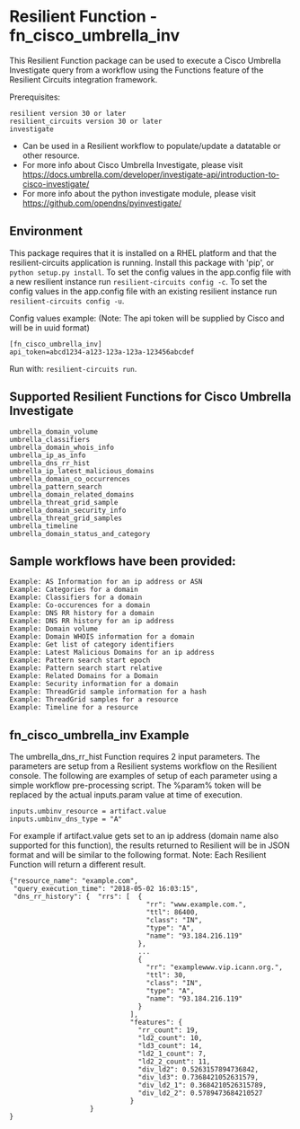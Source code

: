 # Resilient Function - fn_cisco_umbrella_inv

This Resilient Function package can be used to execute a Cisco Umbrella Investigate query from a workflow using the Functions feature of the Resilient
Circuits integration framework.

Prerequisites:
```
resilient version 30 or later
resilient_circuits version 30 or later
investigate
```
* Can be used in a Resilient workflow to populate/update a datatable or other resource.
* For more info about Cisco Umbrella Investigate, please visit https://docs.umbrella.com/developer/investigate-api/introduction-to-cisco-investigate/
* For more info about the python investigate module, please visit https://github.com/opendns/pyinvestigate/


## Environment

This package requires that it is installed on a RHEL platform and that the resilient-circuits application is running.
Install this package with 'pip', or `python setup.py install`.
To set the config values in the app.config file with a new resilient instance run `resilient-circuits config -c`.
To set the config values in the app.config file with an existing resilient instance run `resilient-circuits config -u`.

Config values example:
(Note: The api token will be supplied by Cisco and will be in uuid format)
```
[fn_cisco_umbrella_inv]
api_token=abcd1234-a123-123a-123a-123456abcdef
```

Run with: `resilient-circuits run`.

## Supported Resilient Functions for Cisco Umbrella Investigate
```
umbrella_domain_volume
umbrella_classifiers
umbrella_domain_whois_info
umbrella_ip_as_info
umbrella_dns_rr_hist
umbrella_ip_latest_malicious_domains
umbrella_domain_co_occurrences
umbrella_pattern_search
umbrella_domain_related_domains
umbrella_threat_grid_sample
umbrella_domain_security_info
umbrella_threat_grid_samples
umbrella_timeline
umbrella_domain_status_and_category
```
## Sample workflows have been provided:
```
Example: AS Information for an ip address or ASN
Example: Categories for a domain
Example: Classifiers for a domain
Example: Co-occurences for a domain
Example: DNS RR history for a domain
Example: DNS RR history for an ip address
Example: Domain volume
Example: Domain WHOIS information for a domain
Example: Get list of category identifiers
Example: Latest Malicious Domains for an ip address
Example: Pattern search start epoch
Example: Pattern search start relative
Example: Related Domains for a Domain
Example: Security information for a domain
Example: ThreadGrid sample information for a hash
Example: ThreadGrid samples for a resource
Example: Timeline for a resource
```
## fn_cisco_umbrella_inv Example

The umbrella_dns_rr_hist Function requires 2 input parameters. The parameters are setup from a Resilient systems workflow on the Resilient console.
The following are examples of setup of each parameter using a simple workflow pre-processing script. The %param% token
will be replaced by the actual inputs.param value at time of execution.

```
inputs.umbinv_resource = artifact.value
inputs.umbinv_dns_type = "A"
```
For example if artifact.value gets set to an ip address (domain name also supported for this function), the results
returned to Resilient will be in JSON format and will be similar to the following format.
Note: Each Resilient Function will return a different result.
```
{"resource_name": "example.com",
 "query_execution_time": "2018-05-02 16:03:15",
 "dns_rr_history": {  "rrs": [  {
                                  "rr": "www.example.com.",
                                  "ttl": 86400,
                                  "class": "IN",
                                  "type": "A",
                                  "name": "93.184.216.119"
                                },
                                ...
                                {
                                  "rr": "examplewww.vip.icann.org.",
                                  "ttl": 30,
                                  "class": "IN",
                                  "type": "A",
                                  "name": "93.184.216.119"
                                }
                              ],
                              "features": {
                                "rr_count": 19,
                                "ld2_count": 10,
                                "ld3_count": 14,
                                "ld2_1_count": 7,
                                "ld2_2_count": 11,
                                "div_ld2": 0.5263157894736842,
                                "div_ld3": 0.7368421052631579,
                                "div_ld2_1": 0.3684210526315789,
                                "div_ld2_2": 0.5789473684210527
                              }
                    }
}
```
